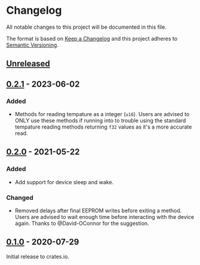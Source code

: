 # Changelog

All notable changes to this project will be documented in this file.

The format is based on [Keep a Changelog](http://keepachangelog.com/en/1.0.0/)
and this project adheres to [Semantic Versioning](http://semver.org/spec/v2.0.0.html).

## [Unreleased]

## [0.2.1] - 2023-06-02

### Added
- Methods for reading tempature as a integer (`u16`).
  Users are advised to ONLY use these methods if running into to trouble using
  the standard tempature reading methods returning `f32` values as it's a more accurate read.

## [0.2.0] - 2021-05-22

### Added
- Add support for device sleep and wake.

### Changed
- Removed delays after final EEPROM writes before exiting a method.
  Users are advised to wait enough time before interacting with the device again.
  Thanks to @David-OConnor for the suggestion.

## [0.1.0] - 2020-07-29

Initial release to crates.io.

[Unreleased]: https://github.com/eldruin/mlx9061x-rs/compare/v0.2.1...HEAD
[0.2.1]: https://github.com/eldruin/mlx9061x-rs/compare/v0.2.0...v0.2.1
[0.2.0]: https://github.com/eldruin/mlx9061x-rs/compare/v0.1.0...v0.2.0
[0.1.0]: https://github.com/eldruin/mlx9061x-rs/releases/tag/v0.1.0
